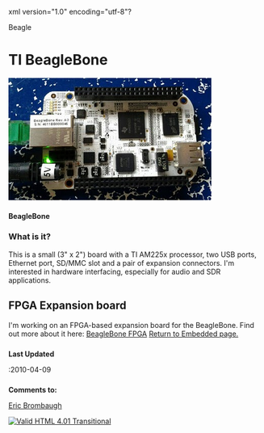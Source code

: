 xml version="1.0" encoding="utf-8"?



Beagle




# TI BeagleBone


![BeagleBone](beaglebone.jpg)


#### BeagleBone


### What is it?


This is a small (3" x 2") board with a TI AM225x processor, two USB ports, 
Ethernet port, SD/MMC slot and a pair of expansion connectors. I'm interested
in hardware interfacing, especially for audio and SDR applications.

## FPGA Expansion board


I'm working on an FPGA-based expansion board for the BeagleBone. Find out
more about it here: [BeagleBone FPGA](http://specialcomp.com/beaglebone/BeagleBone_FPGA.html)
[Return to Embedded page.](../index.html)
##### 
**Last Updated**


:2010-04-09
##### 
**Comments to:**


[Eric Brombaugh](mailto:ebrombaugh1@cox.net)

[![Valid HTML 4.01 Transitional](http://www.w3.org/Icons/valid-html401)](http://validator.w3.org/check?uri=referer)






